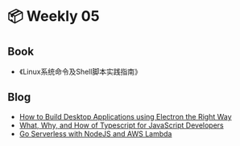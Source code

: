# 📦 Weekly 05

## Book

* 《Linux系统命令及Shell脚本实践指南》

## Blog

- [How to Build Desktop Applications using Electron the Right Way](https://livecodestream.dev/post/2020-11-15-how-to-build-desktop-applications-using-electron-the-right-way/)
- [What, Why, and How of Typescript for JavaScript Developers](https://livecodestream.dev/post/2020-11-24-what-why-and-how-of-typescript-for-javascript-developers/)
- [Go Serverless with NodeJS and AWS Lambda](https://livecodestream.dev/post/2020-11-17-go-serverless-with-nodejs-and-aws-lambda/)